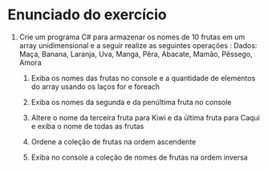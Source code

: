 # Enunciado do exercício

1. Crie um programa C# para armazenar os nomes de 10 frutas em um array unidimensional e a seguir realize
as seguintes operações : Dados: Maça, Banana, Laranja, Uva, Manga, Pêra, Abacate, Mamão, Pêssego, Amora

	1. Exiba os nomes das frutas no console e a quantidade de elementos do array usando os laços for e foreach

	2. Exiba os nomes da segunda e da penúltima fruta no console

	3. Altere o nome da terceira fruta para Kiwi e da última fruta para Caqui e exiba o nome de todas as frutas

	4. Ordene a coleção de frutas na ordem ascendente

	5. Exiba no console a coleção de nomes de frutas na ordem inversa

